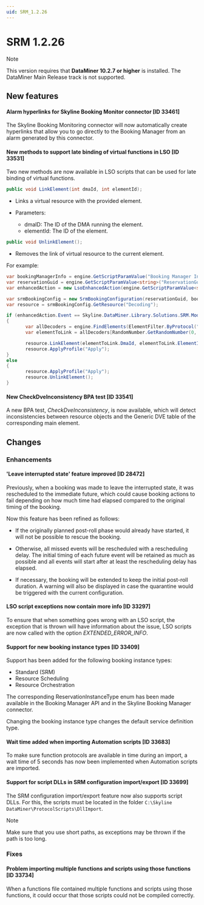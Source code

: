 ```yaml
---
uid: SRM_1.2.26
---
```


# SRM 1.2.26

> [!NOTE]
> This version requires that **DataMiner 10.2.7 or higher** is installed. The DataMiner Main Release track is not supported.

## New features

#### Alarm hyperlinks for Skyline Booking Monitor connector [ID 33461]

The Skyline Booking Monitoring connector will now automatically create hyperlinks that allow you to go directly to the Booking Manager from an alarm generated by this connector.

#### New methods to support late binding of virtual functions in LSO [ID 33531]

Two new methods are now available in LSO scripts that can be used for late binding of virtual functions.

```csharp
public void LinkElement(int dmaId, int elementId);
```

- Links a virtual resource with the provided element.

- Parameters:

  - dmaID: The ID of the DMA running the element.
  - elementId: The ID of the element.

```csharp
public void UnlinkElement();
```

- Removes the link of virtual resource to the current element.

For example:

```csharp
var bookingManagerInfo = engine.GetScriptParamValue("Booking Manager Info", rawValue => JsonConvert.DeserializeObject<BookingManagerInfo>(rawValue));
var reservationGuid = engine.GetScriptParamValue<string>("ReservationGuid");
var enhancedAction = new LsoEnhancedAction(engine.GetScriptParamValue<string>("Action"));

var srmBookingConfig = new SrmBookingConfiguration(reservationGuid, bookingManagerInfo, enhancedAction.Event, engine);
var resource = srmBookingConfig.GetResource("Decoding");

if (enhancedAction.Event == Skyline.DataMiner.Library.Solutions.SRM.Model.Events.SrmEvent.START)
{
       var allDecoders = engine.FindElements(ElementFilter.ByProtocol("Ericsson RX8200"));
       var elementToLink = allDecoders[RandomNumber.GetRandomNumber(0, allDecoders.Length)];

       resource.LinkElement(elementToLink.DmaId, elementToLink.ElementId);
       resource.ApplyProfile("Apply");
}
else
{
       resource.ApplyProfile("Apply");
       resource.UnlinkElement();
}
```

#### New CheckDveInconsistency BPA test [ID 33541]

A new BPA test, *CheckDveInconsistency*, is now available, which will detect inconsistencies between resource objects and the Generic DVE table of the corresponding main element.

## Changes

### Enhancements

#### 'Leave interrupted state' feature improved [ID 28472]

Previously, when a booking was made to leave the interrupted state, it was rescheduled to the immediate future, which could cause booking actions to fail depending on how much time had elapsed compared to the original timing of the booking.

Now this feature has been refined as follows:

- If the originally planned post-roll phase would already have started, it will not be possible to rescue the booking.

- Otherwise, all missed events will be rescheduled with a rescheduling delay. The initial timing of each future event will be retained as much as possible and all events will start after at least the rescheduling delay has elapsed.

- If necessary, the booking will be extended to keep the initial post-roll duration. A warning will also be displayed in case the quarantine would be triggered with the current configuration.

#### LSO script exceptions now contain more info [ID 33297]

To ensure that when something goes wrong with an LSO script, the exception that is thrown will have information about the issue, LSO scripts are now called with the option *EXTENDED_ERROR_INFO*.

#### Support for new booking instance types [ID 33409]

Support has been added for the following booking instance types:

- Standard (SRM)
- Resource Scheduling
- Resource Orchestration

The corresponding ReservationInstanceType enum has been made available in the Booking Manager API and in the Skyline Booking Manager connector.

Changing the booking instance type changes the default service definition type.

#### Wait time added when importing Automation scripts [ID 33683]

To make sure function protocols are available in time during an import, a wait time of 5 seconds has now been implemented when Automation scripts are imported.

#### Support for script DLLs in SRM configuration import/export [ID 33699]

The SRM configuration import/export feature now also supports script DLLs. For this, the scripts must be located in the folder `C:\Skyline DataMiner\ProtocolScripts\DllImport`.

> [!NOTE]
> Make sure that you use short paths, as exceptions may be thrown if the path is too long.

### Fixes

#### Problem importing multiple functions and scripts using those functions [ID 33734]

When a functions file contained multiple functions and scripts using those functions, it could occur that those scripts could not be compiled correctly.
